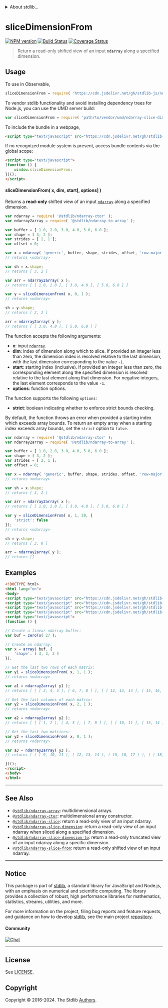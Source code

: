 <!--

@license Apache-2.0

Copyright (c) 2023 The Stdlib Authors.

Licensed under the Apache License, Version 2.0 (the "License");
you may not use this file except in compliance with the License.
You may obtain a copy of the License at

   http://www.apache.org/licenses/LICENSE-2.0

Unless required by applicable law or agreed to in writing, software
distributed under the License is distributed on an "AS IS" BASIS,
WITHOUT WARRANTIES OR CONDITIONS OF ANY KIND, either express or implied.
See the License for the specific language governing permissions and
limitations under the License.

-->


<details>
  <summary>
    About stdlib...
  </summary>
  <p>We believe in a future in which the web is a preferred environment for numerical computation. To help realize this future, we've built stdlib. stdlib is a standard library, with an emphasis on numerical and scientific computation, written in JavaScript (and C) for execution in browsers and in Node.js.</p>
  <p>The library is fully decomposable, being architected in such a way that you can swap out and mix and match APIs and functionality to cater to your exact preferences and use cases.</p>
  <p>When you use stdlib, you can be absolutely certain that you are using the most thorough, rigorous, well-written, studied, documented, tested, measured, and high-quality code out there.</p>
  <p>To join us in bringing numerical computing to the web, get started by checking us out on <a href="https://github.com/stdlib-js/stdlib">GitHub</a>, and please consider <a href="https://opencollective.com/stdlib">financially supporting stdlib</a>. We greatly appreciate your continued support!</p>
</details>

# sliceDimensionFrom

[![NPM version][npm-image]][npm-url] [![Build Status][test-image]][test-url] [![Coverage Status][coverage-image]][coverage-url] <!-- [![dependencies][dependencies-image]][dependencies-url] -->

> Return a read-only shifted view of an input [`ndarray`][@stdlib/ndarray/ctor] along a specified dimension.

<!-- Section to include introductory text. Make sure to keep an empty line after the intro `section` element and another before the `/section` close. -->

<section class="intro">

</section>

<!-- /.intro -->

<!-- Package usage documentation. -->



<section class="usage">

## Usage

To use in Observable,

```javascript
sliceDimensionFrom = require( 'https://cdn.jsdelivr.net/gh/stdlib-js/ndarray-slice-dimension-from@umd/browser.js' )
```

To vendor stdlib functionality and avoid installing dependency trees for Node.js, you can use the UMD server build:

```javascript
var sliceDimensionFrom = require( 'path/to/vendor/umd/ndarray-slice-dimension-from/index.js' )
```

To include the bundle in a webpage,

```html
<script type="text/javascript" src="https://cdn.jsdelivr.net/gh/stdlib-js/ndarray-slice-dimension-from@umd/browser.js"></script>
```

If no recognized module system is present, access bundle contents via the global scope:

```html
<script type="text/javascript">
(function () {
    window.sliceDimensionFrom;
})();
</script>
```

#### sliceDimensionFrom( x, dim, start\[, options] )

Returns a **read-only** shifted view of an input [`ndarray`][@stdlib/ndarray/ctor] along a specified dimension.

```javascript
var ndarray = require( '@stdlib/ndarray-ctor' );
var ndarray2array = require( '@stdlib/ndarray-to-array' );

var buffer = [ 1.0, 2.0, 3.0, 4.0, 5.0, 6.0 ];
var shape = [ 3, 2 ];
var strides = [ 2, 1 ];
var offset = 0;

var x = ndarray( 'generic', buffer, shape, strides, offset, 'row-major' );
// returns <ndarray>

var sh = x.shape;
// returns [ 3, 2 ]

var arr = ndarray2array( x );
// returns [ [ 1.0, 2.0 ], [ 3.0, 4.0 ], [ 5.0, 6.0 ] ]

var y = sliceDimensionFrom( x, 0, 1 );
// returns <ndarray>

sh = y.shape;
// returns [ 2, 2 ]

arr = ndarray2array( y );
// returns [ [ 3.0, 4.0 ], [ 5.0, 6.0 ] ]
```

The function accepts the following arguments:

-   **x**: input [`ndarray`][@stdlib/ndarray/ctor].
-   **dim**: index of dimension along which to slice. If provided an integer less than zero, the dimension index is resolved relative to the last dimension, with the last dimension corresponding to the value `-1`.
-   **start**: starting index (inclusive). If provided an integer less than zero, the corresponding element along the specified dimension is resolved relative to the last element along that dimension. For negative integers, the last element corresponds to the value `-1`.
-   **options**: function options.

The function supports the following `options`:

-   **strict**: boolean indicating whether to enforce strict bounds checking.

By default, the function throws an error when provided a starting index which exceeds array bounds. To return an empty array when a starting index exceeds array bounds, set the `strict` option to `false`.

```javascript
var ndarray = require( '@stdlib/ndarray-ctor' );
var ndarray2array = require( '@stdlib/ndarray-to-array' );

var buffer = [ 1.0, 2.0, 3.0, 4.0, 5.0, 6.0 ];
var shape = [ 3, 2 ];
var strides = [ 2, 1 ];
var offset = 0;

var x = ndarray( 'generic', buffer, shape, strides, offset, 'row-major' );
// returns <ndarray>

var sh = x.shape;
// returns [ 3, 2 ]

var arr = ndarray2array( x );
// returns [ [ 1.0, 2.0 ], [ 3.0, 4.0 ], [ 5.0, 6.0 ] ]

var y = sliceDimensionFrom( x, 1, 20, {
    'strict': false
});
// returns <ndarray>

sh = y.shape;
// returns [ 3, 0 ]

arr = ndarray2array( y );
// returns []
```

</section>

<!-- /.usage -->

<!-- Package usage notes. Make sure to keep an empty line after the `section` element and another before the `/section` close. -->

<section class="notes">

</section>

<!-- /.notes -->

<!-- Package usage examples. -->

<section class="examples">

## Examples

<!-- eslint no-undef: "error" -->

```html
<!DOCTYPE html>
<html lang="en">
<body>
<script type="text/javascript" src="https://cdn.jsdelivr.net/gh/stdlib-js/ndarray-array@umd/browser.js"></script>
<script type="text/javascript" src="https://cdn.jsdelivr.net/gh/stdlib-js/ndarray-to-array@umd/browser.js"></script>
<script type="text/javascript" src="https://cdn.jsdelivr.net/gh/stdlib-js/array-base-zero-to@umd/browser.js"></script>
<script type="text/javascript" src="https://cdn.jsdelivr.net/gh/stdlib-js/ndarray-slice-dimension-from@umd/browser.js"></script>
<script type="text/javascript">
(function () {

// Create a linear ndarray buffer:
var buf = zeroTo( 27 );

// Create an ndarray:
var x = array( buf, {
    'shape': [ 3, 3, 3 ]
});

// Get the last two rows of each matrix:
var y1 = sliceDimensionFrom( x, 1, 1 );
// returns <ndarray>

var a1 = ndarray2array( y1 );
// returns [ [ [ 3, 4, 5 ], [ 6, 7, 8 ] ], [ [ 12, 13, 14 ], [ 15, 16, 17 ] ], [ [ 21, 22, 23 ], [ 24, 25, 26 ] ] ]

// Get the last columns of each matrix:
var y2 = sliceDimensionFrom( x, 2, 1 );
// returns <ndarray>

var a2 = ndarray2array( y2 );
// returns [ [ [ 1, 2 ], [ 4, 5 ], [ 7, 8 ] ], [ [ 10, 11 ], [ 13, 14 ], [ 16, 17 ] ], [ [ 19, 20 ], [ 22, 23 ], [ 25, 26 ] ] ]

// Get the last two matrices:
var y3 = sliceDimensionFrom( x, 0, 1 );
// returns <ndarray>

var a3 = ndarray2array( y3 );
// returns [ [ [ 9, 10, 11 ], [ 12, 13, 14 ], [ 15, 16, 17 ] ], [ [ 18, 19, 20 ], [ 21, 22, 23 ], [ 24, 25, 26 ] ] ]

})();
</script>
</body>
</html>
```

</section>

<!-- /.examples -->

<!-- Section to include cited references. If references are included, add a horizontal rule *before* the section. Make sure to keep an empty line after the `section` element and another before the `/section` close. -->

<section class="references">

</section>

<!-- /.references -->

<!-- Section for related `stdlib` packages. Do not manually edit this section, as it is automatically populated. -->

<section class="related">

* * *

## See Also

-   <span class="package-name">[`@stdlib/ndarray-array`][@stdlib/ndarray/array]</span><span class="delimiter">: </span><span class="description">multidimensional arrays.</span>
-   <span class="package-name">[`@stdlib/ndarray-ctor`][@stdlib/ndarray/ctor]</span><span class="delimiter">: </span><span class="description">multidimensional array constructor.</span>
-   <span class="package-name">[`@stdlib/ndarray-slice`][@stdlib/ndarray/slice]</span><span class="delimiter">: </span><span class="description">return a read-only view of an input ndarray.</span>
-   <span class="package-name">[`@stdlib/ndarray-slice-dimension`][@stdlib/ndarray/slice-dimension]</span><span class="delimiter">: </span><span class="description">return a read-only view of an input ndarray when sliced along a specified dimension.</span>
-   <span class="package-name">[`@stdlib/ndarray-slice-dimension-to`][@stdlib/ndarray/slice-dimension-to]</span><span class="delimiter">: </span><span class="description">return a read-only truncated view of an input ndarray along a specific dimension.</span>
-   <span class="package-name">[`@stdlib/ndarray-slice-from`][@stdlib/ndarray/slice-from]</span><span class="delimiter">: </span><span class="description">return a read-only shifted view of an input ndarray.</span>

</section>

<!-- /.related -->

<!-- Section for all links. Make sure to keep an empty line after the `section` element and another before the `/section` close. -->


<section class="main-repo" >

* * *

## Notice

This package is part of [stdlib][stdlib], a standard library for JavaScript and Node.js, with an emphasis on numerical and scientific computing. The library provides a collection of robust, high performance libraries for mathematics, statistics, streams, utilities, and more.

For more information on the project, filing bug reports and feature requests, and guidance on how to develop [stdlib][stdlib], see the main project [repository][stdlib].

#### Community

[![Chat][chat-image]][chat-url]

---

## License

See [LICENSE][stdlib-license].


## Copyright

Copyright &copy; 2016-2024. The Stdlib [Authors][stdlib-authors].

</section>

<!-- /.stdlib -->

<!-- Section for all links. Make sure to keep an empty line after the `section` element and another before the `/section` close. -->

<section class="links">

[npm-image]: http://img.shields.io/npm/v/@stdlib/ndarray-slice-dimension-from.svg
[npm-url]: https://npmjs.org/package/@stdlib/ndarray-slice-dimension-from

[test-image]: https://github.com/stdlib-js/ndarray-slice-dimension-from/actions/workflows/test.yml/badge.svg?branch=v0.2.1
[test-url]: https://github.com/stdlib-js/ndarray-slice-dimension-from/actions/workflows/test.yml?query=branch:v0.2.1

[coverage-image]: https://img.shields.io/codecov/c/github/stdlib-js/ndarray-slice-dimension-from/main.svg
[coverage-url]: https://codecov.io/github/stdlib-js/ndarray-slice-dimension-from?branch=main

<!--

[dependencies-image]: https://img.shields.io/david/stdlib-js/ndarray-slice-dimension-from.svg
[dependencies-url]: https://david-dm.org/stdlib-js/ndarray-slice-dimension-from/main

-->

[chat-image]: https://img.shields.io/gitter/room/stdlib-js/stdlib.svg
[chat-url]: https://app.gitter.im/#/room/#stdlib-js_stdlib:gitter.im

[stdlib]: https://github.com/stdlib-js/stdlib

[stdlib-authors]: https://github.com/stdlib-js/stdlib/graphs/contributors

[umd]: https://github.com/umdjs/umd
[es-module]: https://developer.mozilla.org/en-US/docs/Web/JavaScript/Guide/Modules

[deno-url]: https://github.com/stdlib-js/ndarray-slice-dimension-from/tree/deno
[deno-readme]: https://github.com/stdlib-js/ndarray-slice-dimension-from/blob/deno/README.md
[umd-url]: https://github.com/stdlib-js/ndarray-slice-dimension-from/tree/umd
[umd-readme]: https://github.com/stdlib-js/ndarray-slice-dimension-from/blob/umd/README.md
[esm-url]: https://github.com/stdlib-js/ndarray-slice-dimension-from/tree/esm
[esm-readme]: https://github.com/stdlib-js/ndarray-slice-dimension-from/blob/esm/README.md
[branches-url]: https://github.com/stdlib-js/ndarray-slice-dimension-from/blob/main/branches.md

[stdlib-license]: https://raw.githubusercontent.com/stdlib-js/ndarray-slice-dimension-from/main/LICENSE

[@stdlib/ndarray/ctor]: https://github.com/stdlib-js/ndarray-ctor/tree/umd

<!-- <related-links> -->

[@stdlib/ndarray/array]: https://github.com/stdlib-js/ndarray-array/tree/umd

[@stdlib/ndarray/slice]: https://github.com/stdlib-js/ndarray-slice/tree/umd

[@stdlib/ndarray/slice-dimension]: https://github.com/stdlib-js/ndarray-slice-dimension/tree/umd

[@stdlib/ndarray/slice-dimension-to]: https://github.com/stdlib-js/ndarray-slice-dimension-to/tree/umd

[@stdlib/ndarray/slice-from]: https://github.com/stdlib-js/ndarray-slice-from/tree/umd

<!-- </related-links> -->

</section>

<!-- /.links -->

